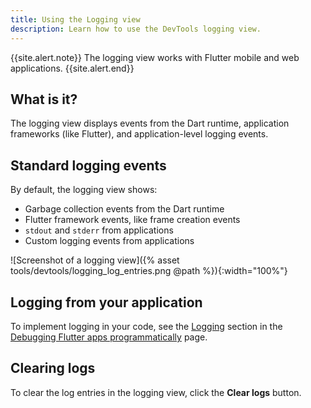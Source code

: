 ```yaml
---
title: Using the Logging view
description: Learn how to use the DevTools logging view.
---
```


{{site.alert.note}}
  The logging view works with Flutter mobile and web applications.
{{site.alert.end}}

## What is it?

The logging view displays events from the Dart runtime,
application frameworks (like Flutter), and application-level
logging events.

## Standard logging events

By default, the logging view shows:

* Garbage collection events from the Dart runtime
* Flutter framework events, like frame creation events
* `stdout` and `stderr` from applications
* Custom logging events from applications

![Screenshot of a logging view]({% asset tools/devtools/logging_log_entries.png @path %}){:width="100%"}

## Logging from your application

To implement logging in your code,
see the [Logging][] section in the
[Debugging Flutter apps programmatically][]
page.

## Clearing logs

To clear the log entries in the logging view,
click the **Clear logs** button.

[Logging]: /docs/testing/code-debugging#logging
[Debugging Flutter apps programmatically]: /docs/testing/code-debugging
